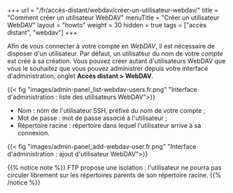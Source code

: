 +++
url = "/fr/accès-distant/webdav/créer-un-utilisateur-webdav/"
title = "Comment créer un utilisateur WebDAV"
menuTitle = "Créer un utilisateur WebDAV"
layout = "howto"
weight = 30
hidden = true
tags = ["accès distant", "webdav"]
+++

Afin de vous connecter à votre compte en _WebDAV_, il est nécessaire de disposer d'un utilisateur. Par défaut, un utilisateur du nom de votre _compte_ est crée à sa création. Vous pouvez créer autant d'utilisateurs WebDAV que vous le souhaitez que vous pouvez administrer depuis votre interface d'administration, onglet **Accès distant > WebDAV**.

{{< fig "images/admin-panel_list-webdav-users.fr.png" "Interface d'administration : liste des utilisateurs WebDAV">}}

- Nom : nom de l'utilisateur SSH, préfixé du nom de votre compte ;
- Mot de passe : mot de passe associé à l'utilisateur ;
- Répertoire racine : répertoire dans lequel l'utilisateur arrive à sa connexion.

{{< fig "images/admin-panel_add-webdav-user.fr.png" "Interface d'administration : ajout d'utilisateur WebDAV">}}

{{% notice note %}}
FTP propose une isolation : l'utilisateur ne pourra pas circuler librement sur les répertoires parents de son répertoire racine.
{{% /notice %}}

